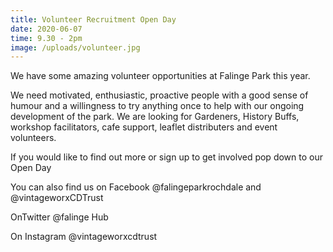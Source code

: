 ```yaml
---
title: Volunteer Recruitment Open Day
date: 2020-06-07
time: 9.30 - 2pm
image: /uploads/volunteer.jpg
---
```

We have some amazing volunteer opportunities at Falinge Park this year.

We need motivated, enthusiastic, proactive people with a good sense of humour and a willingness to try anything once to help with our ongoing development of the park. We are looking for Gardeners, History Buffs, workshop facilitators, cafe support, leaflet distributers and event volunteers.

If you would like to find out more or sign up to get involved pop down to our Open Day

You can also find us on Facebook @falingeparkrochdale and @vintageworxCDTrust

OnTwitter @falinge Hub

On Instagram @vintageworxcdtrust
